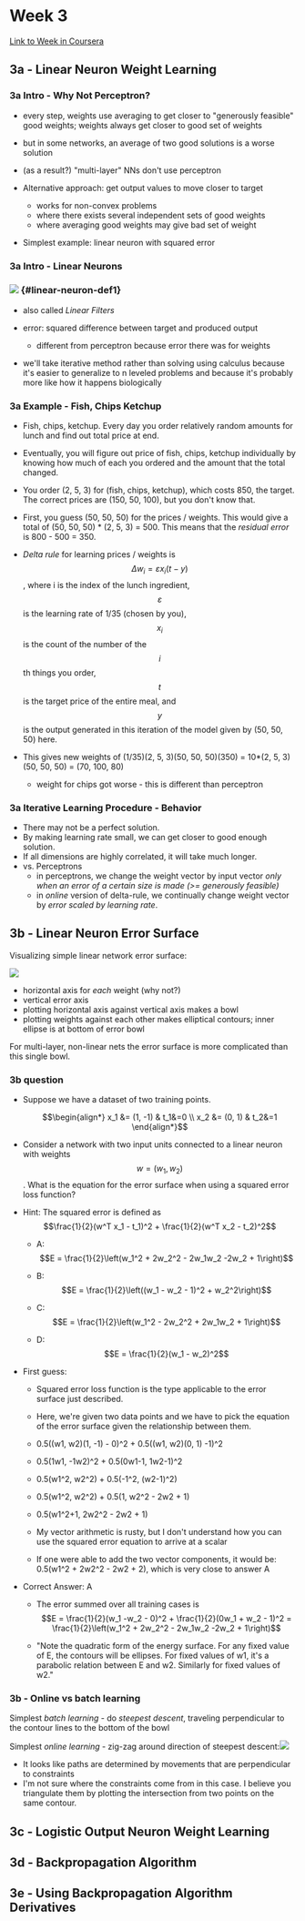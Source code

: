 # Week 3

[Link to Week in Coursera](https://www.coursera.org/learn/neural-networks/home/week/3)

## 3a - Linear Neuron Weight Learning

### 3a Intro - Why Not Perceptron?

* every step, weights use averaging to get closer to "generously feasible" good weights; weights always get closer to good set of weights
* but in some networks, an average of two good solutions is a worse solution
* \(as a result?\) "multi-layer" NNs don't use perceptron

* Alternative approach: get output values to move closer to target

  * works for non-convex problems
  * where there exists several independent sets of good weights
  * where averaging good weights may give bad set of weight

* Simplest example: linear neuron with squared error

### 3a Intro - Linear Neurons

### ![](/assets/linear-neurons-def1.png) {#linear-neuron-def1}

* also called _Linear Filters_

* error: squared difference between target and produced output

  * different from perceptron because error there was for weights

* we'll take iterative method rather than solving using calculus because it's easier to generalize to n leveled problems and because it's probably  more like how it happens biologically

### 3a Example - Fish, Chips Ketchup

* Fish, chips, ketchup. Every day you order relatively random amounts for lunch and find out total price at end.

* Eventually, you will figure out  price of fish, chips, ketchup individually by knowing how much of each you ordered and the  amount that the total changed.

* You order \(2, 5, 3\) for \(fish, chips, ketchup\), which costs 850, the target. The correct prices are \(150, 50, 100\), but you don't know that.

* First, you guess \(50, 50, 50\) for the prices / weights. This would give a total of \(50, 50, 50\) \* \(2, 5, 3\) = 500. This means that the _residual error_ is 800 - 500 = 350.

* _Delta rule_ for learning prices / weights is $$\Delta w_i = \varepsilon x_i(t-y)$$, where i is the index of the lunch ingredient, $$\varepsilon$$ is the learning rate of 1/35 \(chosen by you\), $$x_i$$ is the count of the number of the $$i$$th things you order, $$t$$ is the target price of the entire meal, and $$y$$ is the output generated in this iteration of the model given by \(50, 50, 50\) here.

* This gives new weights of \(1/35\)\(2, 5, 3\)\(50, 50, 50\)\(350\) = 10\*\(2, 5, 3\)\(50, 50, 50\) = \(70, 100, 80\)

  * weight for chips got worse - this is different than perceptron

### 3a Iterative Learning Procedure - Behavior

* There may not be a perfect solution.
* By making learning rate small, we can get closer to good enough solution. 
* If all dimensions are highly correlated, it will take much longer. 
* vs. Perceptrons
  * in perceptrons, we change the weight vector by input vector _only when an error of a certain size is made \(&gt;= generously feasible\)_
  * in _online_ version of delta-rule, we continually change weight vector by _error scaled by learning rate_. 

## 3b - Linear Neuron Error Surface

Visualizing simple linear network error surface:

![](/assets/error-surface-linear-neuron.png)

* horizontal axis for _each_ weight \(why not?\)
* vertical error axis
* plotting horizontal axis against vertical axis makes a bowl
* plotting weights against each other makes elliptical contours; inner ellipse is at bottom of error bowl

For multi-layer, non-linear nets the error surface is more complicated than this single bowl.

### 3b question

* Suppose we have a dataset of two training points.

  $$\begin{align*} x_1 &= (1, -1) & t_1&=0 \\ x_2 &= (0, 1) & t_2&=1 \end{align*}$$

* Consider a network with two input units connected to a linear neuron with weights $$w=(w_1, w_2)$$. What is the equation for the error surface when using a squared error loss function?

* Hint: The squared error is defined as $$\frac{1}{2}(w^T x_1 - t_1)^2 + \frac{1}{2}(w^T x_2 - t_2)^2$$

  * A: $$E = \frac{1}{2}\left(w_1^2 + 2w_2^2 - 2w_1w_2 -2w_2 + 1\right)$$

  * B: $$E = \frac{1}{2}\left((w_1 - w_2 - 1)^2 + w_2^2\right)$$

  * C: $$E = \frac{1}{2}\left(w_1^2 - 2w_2^2 + 2w_1w_2 + 1\right)$$

  * D: $$E = \frac{1}{2}(w_1 - w_2)^2$$

* First guess:

  * Squared error loss function is the type applicable to the error surface just described. 

  * Here, we're given two data points and we have to pick the equation of the error surface given the relationship between them.

  * 0.5\(\(w1, w2\)\(1, -1\) - 0\)^2 + 0.5\(\(w1, w2\)\(0, 1\) -1\)^2

  * 0.5\(1w1, -1w2\)^2 + 0.5\(0w1-1, 1w2-1\)^2

  * 0.5\(w1^2, w2^2\) + 0.5\(-1^2, \(w2-1\)^2\)

  * 0.5\(w1^2, w2^2\) + 0.5\(1, w2^2 - 2w2 + 1\) 

  * 0.5\(w1^2+1, 2w2^2 - 2w2 + 1\)

  * My vector arithmetic is rusty, but I don't understand how you can use the squared error equation to arrive at a scalar

  * If one were able to add the two vector components, it would be: 0.5\(w1^2 + 2w2^2 - 2w2 + 2\), which is very close to answer A

* Correct Answer: A

  * The error summed over all training cases is  
    $$E = \frac{1}{2}(w_1  -w_2 - 0)^2 + \frac{1}{2}(0w_1 + w_2 - 1)^2 = \frac{1}{2}\left(w_1^2 + 2w_2^2 - 2w_1w_2 -2w_2 + 1\right)$$

  * "Note the quadratic form of the energy surface. For any fixed value of E, the contours will be ellipses. For fixed values of w1, it's a parabolic relation between E and w2. Similarly for fixed values of w2."

### 3b - Online vs batch learning

Simplest _batch learning_ - do _steepest descent_, traveling perpendicular to the contour lines to the bottom of the bowl

Simplest _online learning_ - zig-zag around direction of steepest descent:![](/assets/linear-neuron-online-zigzag-constraints.png)

* It looks like paths are determined by movements that are perpendicular to constraints
* I'm not sure where the constraints come from in this case. I believe you triangulate them by plotting the intersection from two points on the same contour.



## 3c - Logistic Output Neuron Weight Learning



## 3d - Backpropagation Algorithm

## 3e - Using Backpropagation Algorithm Derivatives



